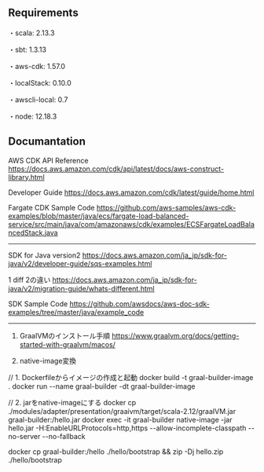 ## Requirements
・scala: 2.13.3

・sbt: 1.3.13

・aws-cdk: 1.57.0

・localStack: 0.10.0

・awscli-local: 0.7

・node: 12.18.3

## Documantation
AWS CDK API Reference
https://docs.aws.amazon.com/cdk/api/latest/docs/aws-construct-library.html

Developer Guide
https://docs.aws.amazon.com/cdk/latest/guide/home.html

Fargate CDK Sample Code
https://github.com/aws-samples/aws-cdk-examples/blob/master/java/ecs/fargate-load-balanced-service/src/main/java/com/amazonaws/cdk/examples/ECSFargateLoadBalancedStack.java

-------------------------

SDK for Java version2
https://docs.aws.amazon.com/ja_jp/sdk-for-java/v2/developer-guide/sqs-examples.html

1 diff 2の違い
https://docs.aws.amazon.com/ja_jp/sdk-for-java/v2/migration-guide/whats-different.html

SDK Sample Code
https://github.com/awsdocs/aws-doc-sdk-examples/tree/master/java/example_code

------------------------
1. GraaIVMのインストール手順
https://www.graalvm.org/docs/getting-started-with-graalvm/macos/

2. native-image変換

// 1. Dockerfileからイメージの作成と起動
docker build -t graal-builder-image .
docker run --name graal-builder -dt graal-builder-image

// 2. jarをnative-imageにする
docker cp ./modules/adapter/presentation/graaivm/target/scala-2.12/graaIVM.jar graal-builder:/hello.jar
docker exec -it graal-builder native-image -jar hello.jar -H:EnableURLProtocols=http,https --allow-incomplete-classpath --no-server --no-fallback

docker cp graal-builder:/hello ./hello/bootstrap && zip -Dj hello.zip ./hello/bootstrap


